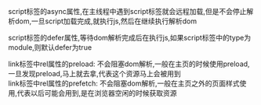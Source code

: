 script标签的async属性,在主线程中遇到script标签就会远程加载,但是不会停止解析dom,一旦script加载完成,就执行js,然后在继续执行解析dom   

script标签的defer属性,等待dom解析完成后在执行js,如果script标签中的type为module,则默认defer为true   

link标签中rel属性的preload: 不会阻塞dom解析,一般在主页的时候使用preload,一旦发现preload,马上就去拿,代表这个资源马上会被用到  
link标签中rel属性的prefetch: 不会阻塞dom解析,一般在主页之外的页面样式使用,代表以后可能会用到,是在浏览器空闲的时候获取资源  

